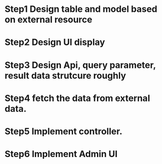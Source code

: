 # Step1 Design table and model based on external resource

# Step2 Design UI display

# Step3 Design Api, query parameter, result data strutcure roughly

# Step4 fetch the data from external data.

# Step5 Implement controller.

# Step6 Implement Admin UI
